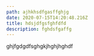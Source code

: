 ```yaml
---
path: ajhkhsdfgasffghjg
date: 2020-07-15T14:20:48.216Z
title: hdsjdfgsfghfdfd
description: fghdsfgaffg
---
```

ghjfgdgdfsghgkjhghjhghdf